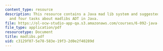 ```yaml
---
content_type: resource
description: This resource contains a Java mad lib system and suggested representation,
  and four tasks about madlibs ADT in Java.
file: https://ol-ocw-studio-app-qa.s3.amazonaws.com/courses/6-092-java-preparation-for-6-170-january-iap-2006/c3129f075e78583e19f32d0e2f40289d_madlibs.pdf
file_type: application/pdf
resourcetype: Document
title: madlibs.pdf
uid: c3129f07-5e78-583e-19f3-2d0e2f40289d
---
```

